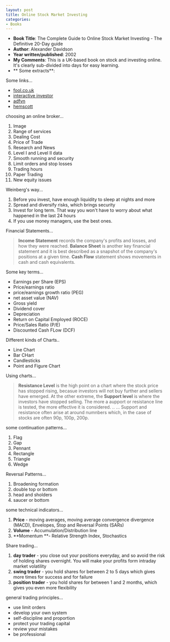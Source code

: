```yaml
---
layout: post
title: Online Stock Market Investing
categories:
- Books
---
```



- **Book Title**: The Complete Guide to Online Stock Market Investing - The Definitive 20-Day guide
- **Author**: Alexander Davidson
- **Year written/published**: 2002
- **My Comments**: This is a UK-based book on stock and investing online. It's clearly sub-divided into days for easy learning.
- ** Some extracts**:

Some links...

- [fool.co.uk](http://www.fool.co.uk/)
- [interactive investor](http://www.iii.co.uk/)
- [adfvn](http://www.advfn.com/p.php)
- [hemscott](http://www.hemscott.com/)

choosing an online broker...

1. Image
2. Range of services
3. Dealing Cost
4. Price of Trade
5. Research and News
6. Level I and Level II data
7. Smooth running and security
8. Limit orders and stop losses
9. Trading hours
10. Paper Trading
11. New equity issues

Weinberg's way...

1. Before you invest, have enough liquidity to sleep at nights and more
2. Spread and diversify risks, which brings security
3. Invest for long term. That way you won't have to worry about what happened in the last 24 hours
4. If you use money managers, use the best ones.

Financial Statements...

> **Income Statement** records the company's profits and losses, and how they were reached. **Balance Sheet** is another key financial statement and it is best described as a snapshot of the company's positions at a given time. **Cash Flow** statement shows movements in cash and cash equivalents.

Some key terms...

- Earnings per Share (EPS)
- Price/earnings ratio
- price/earnings growth ratio (PEG)
- net asset value (NAV)
- Gross yield
- Dividend cover
- Depreciation
- Return on Capital Employed (ROCE)
- Price/Sales Ratio (P/E)
- Discounted Cash FLow (DCF)

Different kinds of Charts..

- Line Chart
- Bar CHart
- Candlesticks
- Point and Figure Chart

Using charts...

> **Resistance Level** is the high point on a chart where the stock price has stopped rising, becasue investors will not buy further and sellers have emerged. At the other extreme, the **Support level** is where the investors have stopped selling. The more a aupport or resistance line is tested, the more effective it is considered. .. ... Support and resistance often arise at around numnbers which, in the case of stocks are often 90p, 100p, 200p.

some continuation patterns...

1. Flag
2. Gap
3. Pennant
4. Rectangle
5. Triangle
6. Wedge

Reversal Patterns...

1. Broadening formation
2. double top or bottom
3. head and sholders
4. saucer or bottom

some technical indicators...

1. **Price** - moving averages, moving average convergence divergence (MACD), Envelopes, Stop and Reversal Points (SARs)
2. **Volume** - Accumulation/Distribution line
3. **Momentum **- Relative Strength Index, Stochastics

Share trading...

1. **day trader** - you close out your positions everyday, and so avoid the risk of holding shares overnight. You will make your profits form intraday market volatility
2. **swing trader** - you hold shares for between 2 to 5 days which gives more times for success and for failure
3. **position trader** - you hold shares for between 1 and 2 months, which gives you even more flexibility

general trading principles...

- use limit orders
- develop your own system
- self-discipline and proportion
- protect your trading capital
- review your mistakes
- be professional
